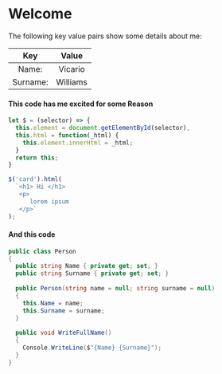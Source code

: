# Welcome
The following key value pairs show some details about me:

|Key       |Value     |
|:--------:|:--------:|
| Name:    | Vicario  |
| Surname: | Williams |

#### This code has me excited for some Reason
```javascript
let $ = (selector) => {
  this.element = document.getElementById(selector),
  this.html = function(_html) {
    this.element.innerHtml = _html;
  }
  return this;
}

$('card').html(
  `<h1> Hi </h1>
   <p>
      lorem ipsum
   </p>`
);
```
#### And this code
```c#
public class Person
{
  public string Name { private get; set; }
  public string Surname { private get; set; }
  
  public Person(string name = null; string surname = null)
  {
    this.Name = name;
    this.Surname = surname;
  }
  
  public void WriteFullName()
  {
    Console.WriteLine($"{Name} {Surname}");
  }
}
```
